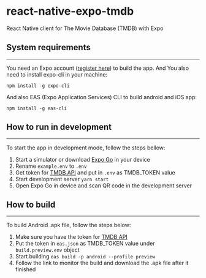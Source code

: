 # react-native-expo-tmdb
React Native client for The Movie Database (TMDB) with Expo

## System requirements
---------
You need an Expo account ([register here](https://expo.dev/signup)) to build the app. And You also need to install expo-cli in your machine:
```
npm install -g expo-cli
```
And also EAS (Expo Application Services) CLI to build android and iOS app:
```
npm install -g eas-cli
```

## How to run in development
---------
To start the app in development mode, follow the steps bellow:  
1. Start a simulator or download [Expo Go](https://expo.dev/client) in your device
2. Rename `example.env` to `.env`
3. Get token for [TMDB API](https://developers.themoviedb.org/3/getting-started) and put in `.env` as TMDB_TOKEN value
4. Start development server `yarn start`
5. Open Expo Go in device and scan QR code in the development server


## How to build
---------
To build Android .apk file, follow the steps below:
1. Make sure you have the token for [TMDB API](https://developers.themoviedb.org/3/getting-started) 
2. Put the token in `eas.json` as TMDB_TOKEN value under `build.preview.env` object
3. Start building `eas build -p android --profile preview`
4. Follow the link to monitor the build and download the .apk file after it finished